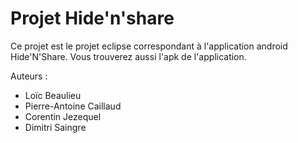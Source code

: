 # Projet Hide'n'share

Ce projet est le projet eclipse correspondant à l'application android Hide'N'Share.
Vous trouverez aussi l'apk de l'application.

Auteurs :
* Loïc Beaulieu
* Pierre-Antoine Caillaud
* Corentin Jezequel
* Dimitri Saingre

